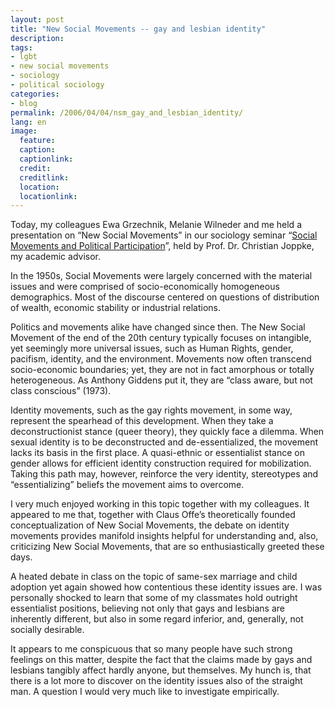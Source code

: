 ```yaml
---
layout: post
title: "New Social Movements -- gay and lesbian identity"
description:
tags:
- lgbt
- new social movements
- sociology
- political sociology
categories:
- blog
permalink: /2006/04/04/nsm_gay_and_lesbian_identity/
lang: en
image:
  feature:
  caption: 
  captionlink: 
  credit: 
  creditlink: 
  location: 
  locationlink:
---
```


Today, my colleagues Ewa Grzechnik, Melanie Wilneder and me held a presentation on “New Social Movements” in our sociology seminar “[Social Movements and Political Participation](https://href.li/?http://www.jacobs-university.de/academics/courses/Spring_2006/SHSS/920112_1/)”, held by Prof. Dr. Christian Joppke, my academic advisor.

<!--more-->

In the 1950s, Social Movements were largely concerned with the material issues and were comprised of socio-economically homogeneous demographics. 
Most of the discourse centered on questions of distribution of wealth, economic stability or industrial relations.

Politics and movements alike have changed since then. 
The New Social Movement of the end of the 20th century typically focuses on intangible, yet seemingly more universal issues, such as Human Rights, gender, pacifism, identity, and the environment. 
Movements now often transcend socio-economic boundaries; yet, they are not in fact amorphous or totally heterogeneous. 
As Anthony Giddens put it, they are “class aware, but not class conscious” (1973).

Identity movements, such as the gay rights movement, in some way, represent the spearhead of this development. 
When they take a deconstructionist stance (queer theory), they quickly face a dilemma. 
When sexual identity is to be deconstructed and de-essentialized, the movement lacks its basis in the first place. 
A quasi-ethnic or essentialist stance on gender allows for efficient identity construction required for mobilization. 
Taking this path may, however, reinforce the very identity, stereotypes and “essentializing” beliefs the movement aims to overcome.

I very much enjoyed working in this topic together with my colleagues. 
It appeared to me that, together with Claus Offe’s theoretically founded conceptualization of New Social Movements, the debate on identity movements provides manifold insights helpful for understanding and, also, criticizing New Social Movements, that are so enthusiastically greeted these days.

A heated debate in class on the topic of same-sex marriage and child adoption yet again showed how contentious these identity issues are. 
I was personally shocked to learn that some of my classmates hold outright essentialist positions, believing not only that gays and lesbians are inherently different, but also in some regard inferior, and, generally, not socially desirable.

It appears to me conspicuous that so many people have such strong feelings on this matter, despite the fact that the claims made by gays and lesbians tangibly affect hardly anyone, but themselves. 
My hunch is, that there is a lot more to discover on the identity issues also of the straight man. 
A question I would very much like to investigate empirically.